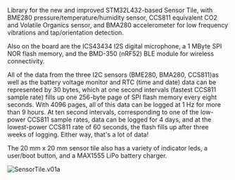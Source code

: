 Library for the new and improved STM32L432-based Sensor Tile, with BME280 pressure/temperature/humidity sensor, CCS811 equivalent CO2 and Volatile Organics sensor, and BMA280 accelerometer for low frequency vibrations and tap/orientation detection.

Also on the board are the ICS43434 I2S digital microphone, a 1 MByte SPI NOR flash memory, and the BMD-350 (nRF52) BLE module for wireless connectivity.

All of the data from the three I2C sensors (BME280, BMA280, CCS811)as well as the battery voltage monitor and RTC (time and date) data can be represented by 30 bytes, which at one second intervals (fastest CCS811 sample rate) fills up one 256-byte page of SPI flash memory every eight seconds. With 4096 pages, all of this data can be logged at 1 Hz for more than 9 hours. At ten second intervals, corresponding to one of the low-power CCS811 sample rates, data can be logged for 4 days, and at the lowest-power CCS811 rate of 60 seconds, the flash fills up after three weeks of logging. Either way, that's a lot of data!

The 20 mm x 20 mm sensor tile also has a variety of indicator leds, a user/boot button, and a MAX1555 LiPo battery charger.

![SensorTile.v01a](https://user-images.githubusercontent.com/6698410/27265138-e64e11ba-5444-11e7-8ddc-caf0cc17e75c.jpg)
